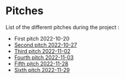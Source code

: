 # Pitches

List of the different pitches during the project :

- First pitch 2022-10-20
- [Second pitch 2022-10-27](pitch-2022-10-27.md)
- [Third pitch 2022-11-02](pitch-2022-11-02.md)
- [Fourth pitch 2022-11-03](pitch-2022-11-03.md)
- [Fifth pitch 2022-11-28](pitch-2022-11-28.md)
- [Sixth pitch 2022-11-29](pitch-2022-11-29.md)
